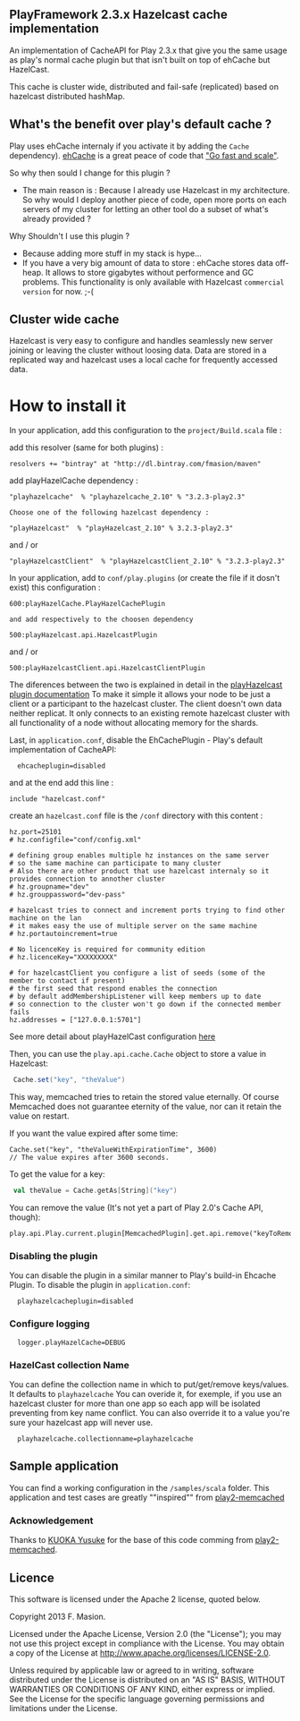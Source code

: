 PlayFramework 2.3.x Hazelcast cache implementation
---------------------------------------

An implementation of CacheAPI for Play 2.3.x that give you the same usage as play's normal cache plugin but that isn't built on top of ehCache but HazelCast.

This cache is cluster wide, distributed and fail-safe (replicated) based on hazelcast distributed hashMap.

## What's the benefit over play's default cache ?

Play uses ehCache internaly if you activate it by adding the `Cache` dependency). [ehCache](http://ehcache.org/) is a great peace of code that ["Go fast and scale"](http://ehcache.org/about/features).

So why then sould I change for this plugin ?
 
 * The main reason is : Because I already use Hazelcast in my architecture. So why would I deploy another piece of code, open more ports on each servers of my cluster for letting an other tool do a subset of what's already provided ?
 
Why Shouldn't I use this plugin ?

* Because adding more stuff in my stack is hype…
* If you have a very big amount of data to store : ehCache stores data off-heap. It allows to store gigabytes without performence and GC problems. This functionality is only available with Hazelcast `commercial version` for now. ;-( 

## Cluster wide cache

Hazelcast is very easy to configure and handles seamlessly new server joining or leaving the cluster without loosing data.
Data are stored in a replicated way and hazelcast uses a local cache for frequently accessed data. 

# How to install it


In your application, add this configuration to the `project/Build.scala` file :


add this resolver (same for both plugins) :

	resolvers += "bintray" at "http://dl.bintray.com/fmasion/maven"



add playHazelCache dependency :

	"playhazelcache"  % "playhazelcache_2.10" % "3.2.3-play2.3"
	
`Choose one of the following hazelcast dependency :`

	"playHazelcast"  % "playHazelcast_2.10" % 3.2.3-play2.3"
and / or 

	"playHazelcastClient"  % "playHazelcastClient_2.10" % "3.2.3-play2.3"
	
In your application, add to `conf/play.plugins` (or create the file if it dosn't exist) this configuration :

	600:playHazelCache.PlayHazelCachePlugin
	
`and add respectively to the choosen dependency`	

	500:playHazelcast.api.HazelcastPlugin
and / or
	
	500:playHazelcastClient.api.HazelcastClientPlugin
	
	

The diferences between the 	two is explained in detail in the [playHazelcast plugin documentation](https://github.com/fmasion/playHazelcast)
To make it simple it allows your node to be just a client or a participant to the hazelcast cluster.
The client doesn't own data neither replicat. It only connects to an existing remote hazelcast cluster with all functionality of a node without allocating memory for the shards.

	
	
Last, in `application.conf`, disable the EhCachePlugin - Play's default implementation of CacheAPI:

```
  ehcacheplugin=disabled
```
and at the end add this line :

	include "hazelcast.conf"

create an `hazelcast.conf` file is the `/conf` directory with this content :

	hz.port=25101
	# hz.configfile="conf/config.xml"
	
	# defining group enables multiple hz instances on the same server
	# so the same machine can participate to many cluster
	# Also there are other product that use hazelcast internaly so it provides connection to annother cluster
	# hz.groupname="dev"
	# hz.grouppassword="dev-pass"
	
	# hazelcast tries to connect and increment ports trying to find other machine on the lan
	# it makes easy the use of multiple server on the same machine
	# hz.portautoincrement=true
	
	# No licenceKey is required for community edition
	# hz.licenceKey="XXXXXXXXX"
		
	# for hazelcastClient you configure a list of seeds (some of the member to contact if present)
	# the first seed that respond enables the connection
	# by default addMembershipListener will keep members up to date 
	# so connection to the cluster won't go down if the connected member fails 
	hz.addresses = ["127.0.0.1:5701"]
	
See more detail about playHazelCast configuration [here](https://github.com/fmasion/playHazelcast)
	
Then, you can use the `play.api.cache.Cache` object to store a value in Hazelcast:

```scala
 Cache.set("key", "theValue")
```

This way, memcached tries to retain the stored value eternally.
Of course Memcached does not guarantee eternity of the value, nor can it retain the value on restart.

If you want the value expired after some time:

	Cache.set("key", "theValueWithExpirationTime", 3600)
 	// The value expires after 3600 seconds.

To get the value for a key:

```scala
 val theValue = Cache.getAs[String]("key")
```

You can remove the value (It's not yet a part of Play 2.0's Cache API, though):


 	play.api.Play.current.plugin[MemcachedPlugin].get.api.remove("keyToRemove")
 	

### Disabling the plugin

You can disable the plugin in a similar manner to Play's build-in Ehcache Plugin.
To disable the plugin in `application.conf`:

```
  playhazelcacheplugin=disabled
```

### Configure logging

```
  logger.playHazelCache=DEBUG
```

### HazelCast collection Name

You can define the collection name in which to put/get/remove keys/values. It defaults to `playhazelcache`
You can overide it, for exemple, if you use an hazelcast cluster for more than one app so each app will be isolated preventing from key name conflict.
You can also override it to a value you're sure your hazelcast app will never use. 

```
  playhazelcache.collectionname=playhazelcache
```

## Sample application

You can find a working configuration in the `/samples/scala` folder. This application and test cases are greatly ""inspired"" from [play2-memcached](https://github.com/mumoshu/play2-memcached) 

### Acknowledgement

Thanks to [KUOKA Yusuke](https://github.com/mumoshu) for the base of this code comming from [play2-memcached](https://github.com/mumoshu/play2-memcached).

## Licence

This software is licensed under the Apache 2 license, quoted below.

Copyright 2013 F. Masion.

Licensed under the Apache License, Version 2.0 (the "License"); you may not use this project except in compliance with the License. You may obtain a copy of the License at http://www.apache.org/licenses/LICENSE-2.0.

Unless required by applicable law or agreed to in writing, software distributed under the License is distributed on an "AS IS" BASIS, WITHOUT WARRANTIES OR CONDITIONS OF ANY KIND, either express or implied. See the License for the specific language governing permissions and limitations under the License.
